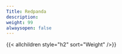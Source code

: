```yaml
---
Title: Redpanda
description:
weight: 99
alwaysopen: false
---
```

{{< allchildren style="h2" sort="Weight" />}}
